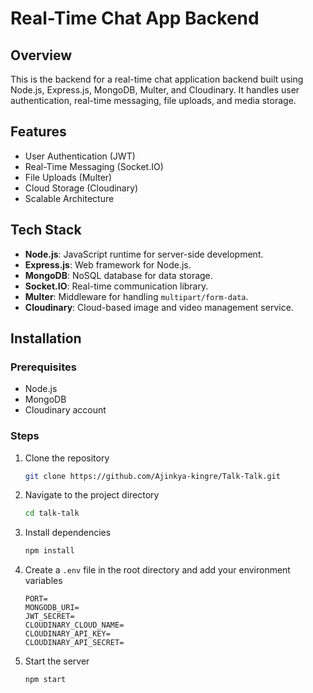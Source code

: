 # Real-Time Chat App Backend

## Overview

This is the backend for a real-time chat application backend built using Node.js, Express.js, MongoDB, Multer, and Cloudinary. It handles user authentication, real-time messaging, file uploads, and media storage.

## Features

- User Authentication (JWT)
- Real-Time Messaging (Socket.IO)
- File Uploads (Multer)
- Cloud Storage (Cloudinary)
- Scalable Architecture

## Tech Stack

- **Node.js**: JavaScript runtime for server-side development.
- **Express.js**: Web framework for Node.js.
- **MongoDB**: NoSQL database for data storage.
- **Socket.IO**: Real-time communication library.
- **Multer**: Middleware for handling `multipart/form-data`.
- **Cloudinary**: Cloud-based image and video management service.

## Installation

### Prerequisites

- Node.js
- MongoDB
- Cloudinary account

### Steps

1. Clone the repository

    ```sh
    git clone https://github.com/Ajinkya-kingre/Talk-Talk.git
    ```

2. Navigate to the project directory

    ```sh
    cd talk-talk
    ```

3. Install dependencies

    ```sh
    npm install
    ```

4. Create a `.env` file in the root directory and add your environment variables

    ```env
    PORT=
    MONGODB_URI=
    JWT_SECRET=
    CLOUDINARY_CLOUD_NAME=
    CLOUDINARY_API_KEY=
    CLOUDINARY_API_SECRET=
    ```

5. Start the server

    ```sh
    npm start
    ```


